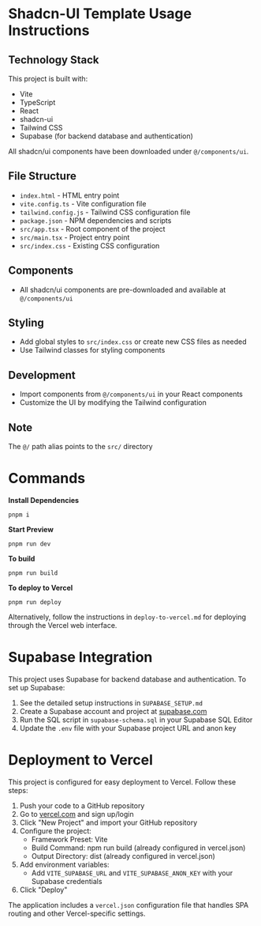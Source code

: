 # Shadcn-UI Template Usage Instructions

## Technology Stack

This project is built with:

- Vite
- TypeScript
- React
- shadcn-ui
- Tailwind CSS
- Supabase (for backend database and authentication)

All shadcn/ui components have been downloaded under `@/components/ui`.

## File Structure

- `index.html` - HTML entry point
- `vite.config.ts` - Vite configuration file
- `tailwind.config.js` - Tailwind CSS configuration file
- `package.json` - NPM dependencies and scripts
- `src/app.tsx` - Root component of the project
- `src/main.tsx` - Project entry point
- `src/index.css` - Existing CSS configuration

## Components

- All shadcn/ui components are pre-downloaded and available at `@/components/ui`

## Styling

- Add global styles to `src/index.css` or create new CSS files as needed
- Use Tailwind classes for styling components

## Development

- Import components from `@/components/ui` in your React components
- Customize the UI by modifying the Tailwind configuration

## Note

The `@/` path alias points to the `src/` directory

# Commands

**Install Dependencies**

```shell
pnpm i
```

**Start Preview**

```shell
pnpm run dev
```

**To build**

```shell
pnpm run build
```

**To deploy to Vercel**

```shell
pnpm run deploy
```

Alternatively, follow the instructions in `deploy-to-vercel.md` for deploying through the Vercel web interface.

# Supabase Integration

This project uses Supabase for backend database and authentication. To set up Supabase:

1. See the detailed setup instructions in `SUPABASE_SETUP.md`
2. Create a Supabase account and project at [supabase.com](https://supabase.com)
3. Run the SQL script in `supabase-schema.sql` in your Supabase SQL Editor
4. Update the `.env` file with your Supabase project URL and anon key

# Deployment to Vercel

This project is configured for easy deployment to Vercel. Follow these steps:

1. Push your code to a GitHub repository
2. Go to [vercel.com](https://vercel.com) and sign up/login
3. Click "New Project" and import your GitHub repository
4. Configure the project:
   - Framework Preset: Vite
   - Build Command: npm run build (already configured in vercel.json)
   - Output Directory: dist (already configured in vercel.json)
5. Add environment variables:
   - Add `VITE_SUPABASE_URL` and `VITE_SUPABASE_ANON_KEY` with your Supabase credentials
6. Click "Deploy"

The application includes a `vercel.json` configuration file that handles SPA routing and other Vercel-specific settings.
